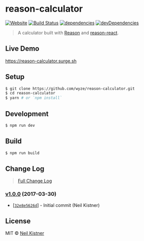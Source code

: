 # reason-calculator

[![Website][website-image]][website-url]
[![Build Status][travis-image]][travis-url]
[![dependencies][deps-image]][deps-url]
[![devDependencies][depsdev-image]][depsdev-url]

> A calculator built with [Reason](https://github.com/facebook/reason) and [reason-react](https://github.com/reasonml/reason-react).

## Live Demo

https://reason-calculator.surge.sh

## Setup

```sh
$ git clone https://github.com/wyze/reason-calculator.git
$ cd reason-calculator
$ yarn # or `npm install`
```

## Development

```sh
$ npm run dev
```

## Build

```sh
$ npm run build
```

## Change Log

> [Full Change Log](changelog.md)

### [v1.0.0](https://github.com/wyze/reason-calculator/releases/tag/v1.0.0) (2017-03-30)

* [[`32e8e5626d`](https://github.com/wyze/reason-calculator/commit/32e8e5626d)] - Initial commit (Neil Kistner)

## License

MIT © [Neil Kistner](https://neilkistner.com)

[website-image]: https://img.shields.io/website-up-down-green-red/https/reason-calculator.surge.sh.svg?style=flat-square
[website-url]: https://reason-calculator.surge.sh

[travis-image]: https://img.shields.io/travis/wyze/reason-calculator.svg?style=flat-square
[travis-url]: https://travis-ci.org/wyze/reason-calculator


[deps-image]: https://img.shields.io/david/wyze/reason-calculator.svg?style=flat-square
[deps-url]: https://david-dm.org/wyze/reason-calculator

[depsdev-image]: https://img.shields.io/david/dev/wyze/reason-calculator.svg?style=flat-square
[depsdev-url]: https://david-dm.org/wyze/reason-calculator?type=dev
